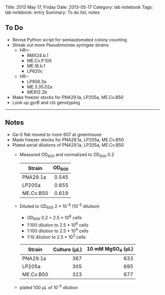 Title: 2013 May 17, Friday
Date: 2013-05-17
Category: lab notebook
Tags: lab notebook: entry
Summary: To do list, notes

## To Do ##

- Revise Python script for semiautomated colony counting
- Streak out more _Pseudomonas syringae_ strains
    - HR+:
        - RMX24.b.1
        - ME.Cv.P.105
        - ME.16.b.1
        - LP620c
    - HR-:
        - LP856.3a
        - ME.3.35.02a
        - ME812.2b
- Make freezer stocks for PNA29.1a, LP205a, ME.Cv.B50
- Look up _gyrB_ and _cts_ genotyping

***

## Notes ##

- Ga-0 flat moved to room 607 at greenhouse
- Made freezer stocks for PNA29.1a, LP205a, ME.Cv.B50
- Plated serial dilutions of PNA29.1a, LP205a, ME.Cv.B50
	- Measured OD<sub>600</sub> and normalized to OD<sub>600</sub> 0.2

	  Strain   |OD<sub>600</sub>
	  ---------|----------------:
	  PNA29.1a |            0.545
	  LP205a   |            0.655
	  ME.Cv.B50|            0.619

	- Diluted to OD<sub>600</sub> 2 * 10<sup>-6</sup> (10<sup>-5</sup> dilution)
		- OD<sub>600</sub> 0.2 = 2.5 * 10<sup>8</sup> cells
		- 1:100 dilution to 2.5 * 10<sup>6</sup> cells
        - 1:100 dilution to 2.5 * 10<sup>4</sup> cells
        - 1:10 dilution to 2.5 * 10<sup>3</sup> cells

	  Strain   |Culture (&micro;L)|10 mM MgSO<sub>4</sub> (&micro;L)
	  ---------|-----------------:|--------------------------------:
	  PNA29.1a |               367|                              633
	  LP205a   |               305|                              695
	  ME.Cv.B50|               323|                              677

    - plated 100 &micro;L of 10<sup>-5</sup> dilution
